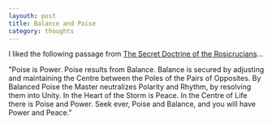 ```yaml
---
layouth: post
title: Balance and Poise
category: thoughts
---
```


I liked the following passage from [The Secret Doctrine of the Rosicrucians](http://www.sacred-texts.com/sro/sdr/sdr14.htm)...

"Poise is Power. Poise results from Balance. Balance is secured by adjusting and maintaining the Centre between the Poles of the Pairs of Opposites. By Balanced Poise the Master neutralizes Polarity and Rhythm, by resolving them into Unity. In the Heart of the Storm is Peace. In the Centre of Life there is Poise and Power. Seek ever, Poise and Balance, and you will have Power and Peace."
